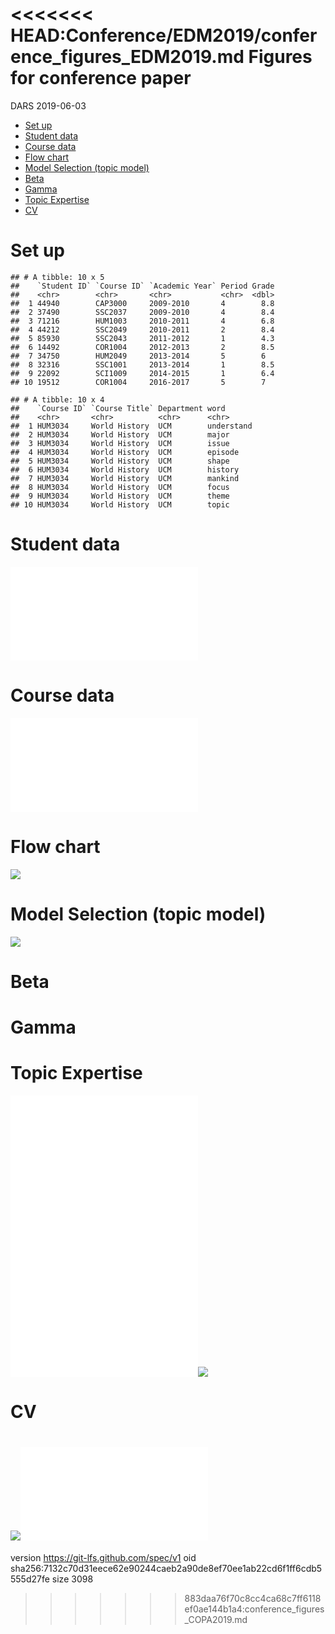 <<<<<<< HEAD:Conference/EDM2019/conference_figures_EDM2019.md
Figures for conference paper
================
DARS
2019-06-03

-   [Set up](#set-up)
-   [Student data](#student-data)
-   [Course data](#course-data)
-   [Flow chart](#flow-chart)
-   [Model Selection (topic model)](#model-selection-topic-model)
-   [Beta](#beta)
-   [Gamma](#gamma)
-   [Topic Expertise](#topic-expertise)
-   [CV](#cv)

Set up
======

    ## # A tibble: 10 x 5
    ##    `Student ID` `Course ID` `Academic Year` Period Grade
    ##    <chr>        <chr>       <chr>           <chr>  <dbl>
    ##  1 44940        CAP3000     2009-2010       4        8.8
    ##  2 37490        SSC2037     2009-2010       4        8.4
    ##  3 71216        HUM1003     2010-2011       4        6.8
    ##  4 44212        SSC2049     2010-2011       2        8.4
    ##  5 85930        SSC2043     2011-2012       1        4.3
    ##  6 14492        COR1004     2012-2013       2        8.5
    ##  7 34750        HUM2049     2013-2014       5        6  
    ##  8 32316        SSC1001     2013-2014       1        8.5
    ##  9 22092        SCI1009     2014-2015       1        6.4
    ## 10 19512        COR1004     2016-2017       5        7

    ## # A tibble: 10 x 4
    ##    `Course ID` `Course Title` Department word      
    ##    <chr>       <chr>          <chr>      <chr>     
    ##  1 HUM3034     World History  UCM        understand
    ##  2 HUM3034     World History  UCM        major     
    ##  3 HUM3034     World History  UCM        issue     
    ##  4 HUM3034     World History  UCM        episode   
    ##  5 HUM3034     World History  UCM        shape     
    ##  6 HUM3034     World History  UCM        history   
    ##  7 HUM3034     World History  UCM        mankind   
    ##  8 HUM3034     World History  UCM        focus     
    ##  9 HUM3034     World History  UCM        theme     
    ## 10 HUM3034     World History  UCM        topic

Student data
============

![](Figures/student_data.pdf)

Course data
===========

![](Figures/course_data.pdf)

Flow chart
==========

![](Figures/unnamed-chunk-2-1.png)

Model Selection (topic model)
=============================

![](Figures/unnamed-chunk-3-1.png)

Beta
====

Gamma
=====

Topic Expertise
===============

![](Figures/toy_transcript.pdf)![](Figures/toy_gamma.pdf)![](Figures/toy_topic_expertise.pdf)![](Figures/unnamed-chunk-4-4.png)

CV
==

![](Figures/unnamed-chunk-5-1.png)![](Figures/CV.pdf)
=======
version https://git-lfs.github.com/spec/v1
oid sha256:7132c70d31eece62e90244caeb2a90de8ef70ee1ab22cd6f1ff6cdb5555d27fe
size 3098
>>>>>>> 883daa76f70c8cc4ca68c7ff6118ef0ae144b1a4:conference_figures_COPA2019.md
